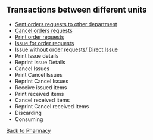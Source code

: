 ## Transactions between different units

* [Sent orders requests to other department](https://github.com/hmislk/hmis/wiki/Sending-orders-requests-to-other-departments)
* [Cancel orders requests](https://github.com/hmislk/hmis/wiki/Cancel-orders-requests)
* [Print order requests](https://github.com/hmislk/hmis/wiki/Print-order-requests)
* [Issue for order requests](https://github.com/hmislk/hmis/wiki/Issue-for-order-requests)
* [Issue without order requests/ Direct Issue](https://github.com/hmislk/hmis/wiki/Pharmacy-Direct-Issue)
* Print Issue details
* Reprint Issue Details
* Cancel Issues
* Print Cancel Issues
* Reprint Cancel Issues
* Receive issued items
* Print received items
* Cancel received items
* Reprint Cancel received Items
* Discarding
* Consuming


[Back to Pharmacy](https://github.com/hmislk/hmis/wiki/Pharmacy)